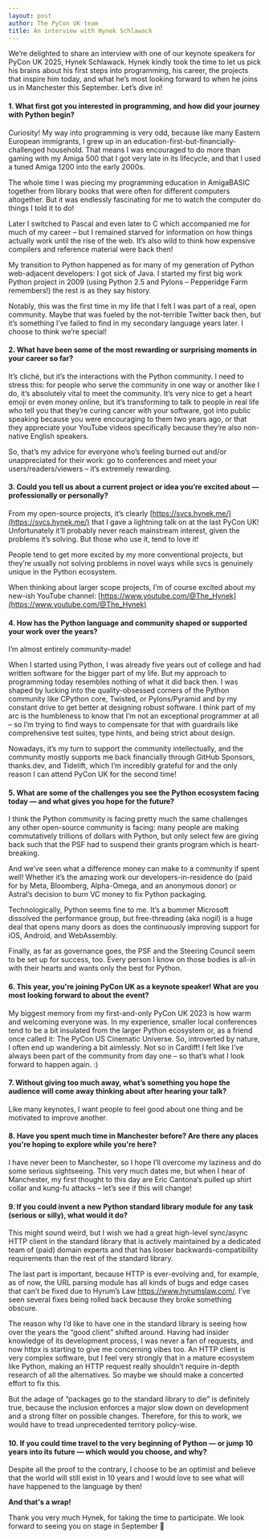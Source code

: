 ```yaml
---
layout: post
author: The PyCon UK team
title: An interview with Hynek Schlawack
---
```

We’re delighted to share an interview with one of our keynote speakers for PyCon UK 2025, Hynek Schlawack. Hynek kindly took the time to let us pick his brains about his first steps into programming, his career, the projects that inspire him today, and what he’s most looking forward to when he joins us in Manchester this September. Let’s dive in!

#### 1. What first got you interested in programming, and how did your journey with Python begin?

Curiosity! My way into programming is very odd, because like many Eastern European immigrants, I grew up in an education-first-but-financially-challenged household. That means I was encouraged to do more than gaming with my Amiga 500 that I got very late in its lifecycle, and that I used a tuned Amiga 1200 into the early 2000s.

The whole time I was piecing my programming education in AmigaBASIC together from library books that were often for different computers altogether. But it was endlessly fascinating for me to watch the computer do things I told it to do!

Later I switched to Pascal and even later to C which accompanied me for much of my career – but I remained starved for information on how things actually work until the rise of the web. It’s also wild to think how expensive compilers and reference material were back then!

My transition to Python happened as for many of my generation of Python web-adjacent developers: I got sick of Java. I started my first big work Python project in 2009 (using Python 2.5 and Pylons – Pepperidge Farm remembers!) the rest is as they say history.

Notably, this was the first time in my life that I felt I was part of a real, open community. Maybe that was fueled by the not-terrible Twitter back then, but it’s something I’ve failed to find in my secondary language years later. I choose to think we’re special!

#### 2. What have been some of the most rewarding or surprising moments in your career so far?

It’s cliché, but it’s the interactions with the Python community. I need to stress this: for people who serve the community in one way or another like I do, it’s absolutely vital to meet the community. It’s very nice to get a heart emoji or even money online, but it’s transforming to talk to people in real life who tell you that they’re curing cancer with your software, got into public speaking because you were encouraging to them two years ago, or that they appreciate your YouTube videos specifically because they’re also non-native English speakers.

So, that’s my advice for everyone who’s feeling burned out and/or unappreciated for their work: go to conferences and meet your users/readers/viewers – it’s extremely rewarding.

#### 3. Could you tell us about a current project or idea you’re excited about — professionally or personally?

From my open-source projects, it’s clearly [https://svcs.hynek.me/](https://svcs.hynek.me/) that I gave a lightning talk on at the last PyCon UK! Unfortunately it’ll probably never reach mainstream interest, given the problems it’s solving. But those who use it, tend to love it!

People tend to get more excited by my more conventional projects, but they’re usually not solving problems in novel ways while svcs is genuinely unique in the Python ecosystem.

When thinking about larger scope projects, I’m of course excited about my new-ish YouTube channel: [https://www.youtube.com/@The_Hynek](https://www.youtube.com/@The_Hynek)

#### 4. How has the Python language and community shaped or supported your work over the years?

I’m almost entirely community-made!

When I started using Python, I was already five years out of college and had written software for the bigger part of my life. But my approach to programming today resembles nothing of what it did back then. I was shaped by lucking into the quality-obsessed corners of the Python community like CPython core, Twisted, or Pylons/Pyramid and by my constant drive to get better at designing robust software. I think part of my arc is the humbleness to know that I’m not an exceptional programmer at all – so I’m trying to find ways to compensate for that with guardrails like comprehensive test suites, type hints, and being strict about design.

Nowadays, it’s my turn to support the community intellectually, and the community mostly supports me back financially through GitHub Sponsors, thanks.dev, and Tidelift, which I’m incredibly grateful for and the only reason I can attend PyCon UK for the second time!

#### 5. What are some of the challenges you see the Python ecosystem facing today — and what gives you hope for the future?

I think the Python community is facing pretty much the same challenges any other open-source community is facing: many people are making commutatively trillions of dollars with Python, but only select few are giving back such that the PSF had to suspend their grants program which is heart-breaking.

And we’ve seen what a difference money can make to a community if spent well! Whether it’s the amazing work our developers-in-residence do (paid for by Meta, Bloomberg, Alpha-Omega, and an anonymous donor) or Astral’s decision to burn VC money to fix Python packaging.

Technologically, Python seems fine to me. It’s a bummer Microsoft dissolved the performance group, but free-threading (aka nogil) is a huge deal that opens many doors as does the continuously improving support for iOS, Android, and WebAssembly.

Finally, as far as governance goes, the PSF and the Steering Council seem to be set up for success, too. Every person I know on those bodies is all-in with their hearts and wants only the best for Python.

#### 6. This year, you're joining PyCon UK as a keynote speaker! What are you most looking forward to about the event?

My biggest memory from my first-and-only PyCon UK 2023 is how warm and welcoming everyone was. In my experience, smaller local conferences tend to be a bit insulated from the larger Python ecosystem or, as a friend once called it: The PyCon US Cinematic Universe. So, introverted by nature, I often end up wandering a bit aimlessly. Not so in Cardiff! I felt like I’ve always been part of the community from day one – so that’s what I look forward to happen again. :)

#### 7. Without giving too much away, what’s something you hope the audience will come away thinking about after hearing your talk?

Like many keynotes, I want people to feel good about one thing and be motivated to improve another.

#### 8. Have you spent much time in Manchester before? Are there any places you're hoping to explore while you're here?

I have never been to Manchester, so I hope I’ll overcome my laziness and do some serious sightseeing. This very much dates me, but when I hear of Manchester, my first thought to this day are Eric Cantona‘s pulled up shirt collar and kung-fu attacks – let’s see if this will change!

#### 9. If you could invent a new Python standard library module for any task (serious or silly), what would it do?

This might sound weird, but I wish we had a great high-level sync/async HTTP client in the standard library that is actively maintained by a dedicated team of (paid) domain experts and that has looser backwards-compatibility requirements than the rest of the standard library.

The last part is important, because HTTP is ever-evolving and, for example, as of now, the URL parsing module has all kinds of bugs and edge cases that can’t be fixed due to Hyrum’s Law <https://www.hyrumslaw.com/>. I’ve seen several fixes being rolled back because they broke something obscure.

The reason why I’d like to have one in the standard library is seeing how over the years the “good client” shifted around. Having had insider knowledge of its development process, I was never a fan of requests, and now httpx is starting to give me concerning vibes too. An HTTP client is very complex software, but I feel very strongly that in a mature ecosystem like Python, making an HTTP request really shouldn’t require in-depth research of all the alternatives. So maybe we should make a concerted effort to fix this.

But the adage of “packages go to the standard library to die” is definitely true, because the inclusion enforces a major slow down on development and a strong filter on possible changes. Therefore, for this to work, we would have to tread unprecedented territory policy-wise.


#### 10. If you could time travel to the very beginning of Python — or jump 10 years into its future — which would you choose, and why?

Despite all the proof to the contrary, I choose to be an optimist and believe that the world will still exist in 10 years and I would love to see what will have happened to the language by then!

**And that's a wrap!**


Thank you very much Hynek, for taking the time to participate. We look forward to seeing you on stage in September 🚀
